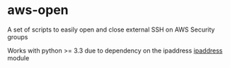 # aws-open
A set of scripts to easily open and close external SSH on AWS Security groups 

Works with python >= 3.3 due to dependency on the ipaddress [ipaddress](https://docs.python.org/3.5/library/ipaddress.html) module
